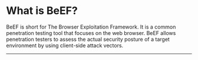 # What is BeEF?

BeEF is short for The Browser Exploitation Framework. It is a common penetration testing tool that focuses on the web browser. BeEF allows penetration testers to assess the actual security posture of a target environment by using client-side attack vectors.

----


